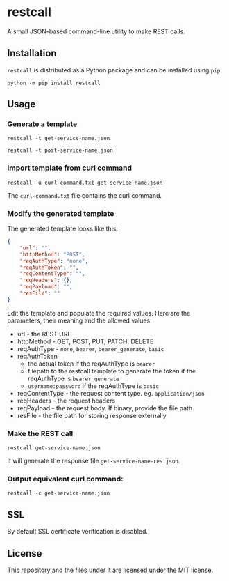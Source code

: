 # restcall
A small JSON-based command-line utility to make REST calls.

## Installation
`restcall` is distributed as a Python package and can be installed using `pip`.
```
python -m pip install restcall
```

## Usage

### Generate a template
```
restcall -t get-service-name.json

restcall -t post-service-name.json
```

### Import template from curl command
```
restcall -u curl-command.txt get-service-name.json
```
The `curl-command.txt` file contains the curl command.

### Modify the generated template

The generated template looks like this:

```json
{
    "url": "",
    "httpMethod": "POST",
    "reqAuthType": "none",
    "reqAuthToken": "",
    "reqContentType": "",
    "reqHeaders": {},
    "reqPayload": "",
    "resFile": ""
}
```
Edit the template and populate the required values.
Here are the parameters, their meaning and the allowed values:
- url - the REST URL
- httpMethod - GET, POST, PUT, PATCH, DELETE
- reqAuthType - `none`, `bearer`, `bearer_generate`, `basic`
- reqAuthToken
    - the actual token if the reqAuthType is `bearer`
    - filepath to the restcall template to generate the token if the reqAuthType is `bearer_generate`
    - `username:password` if the reqAuthType is `basic`
- reqContentType - the request content type. eg. `application/json`
- reqHeaders - the request headers
- reqPayload - the request body. If binary, provide the file path.
- resFile - the file path for storing response externally

### Make the REST call
```
restcall get-service-name.json
```

It will generate the response file `get-service-name-res.json`.

### Output equivalent curl command:
```
restcall -c get-service-name.json
```

## SSL
By default SSL certificate verification is disabled.

## License
This repository and the files under it are licensed under the MIT license.
